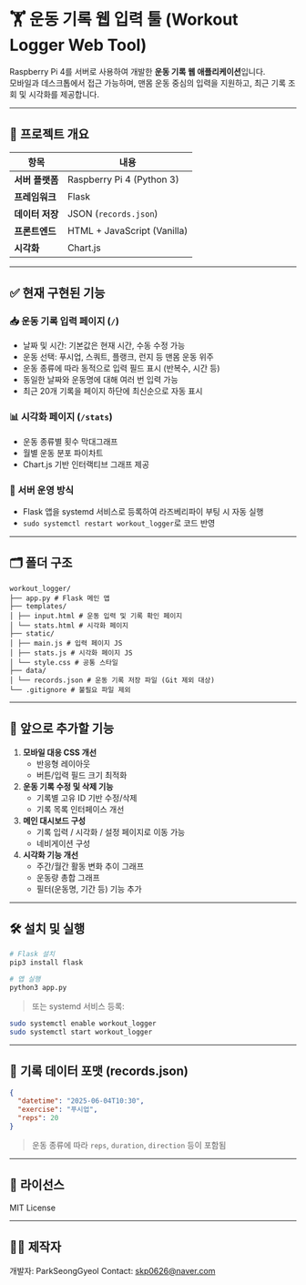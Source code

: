 # 🏋️ 운동 기록 웹 입력 툴 (Workout Logger Web Tool)

Raspberry Pi 4를 서버로 사용하여 개발한 **운동 기록 웹 애플리케이션**입니다.  
모바일과 데스크톱에서 접근 가능하며, 맨몸 운동 중심의 입력을 지원하고, 최근 기록 조회 및 시각화를 제공합니다.

---

## 🚀 프로젝트 개요

| 항목            | 내용 |
|-----------------|------|
| **서버 플랫폼** | Raspberry Pi 4 (Python 3) |
| **프레임워크**  | Flask |
| **데이터 저장** | JSON (`records.json`) |
| **프론트엔드**  | HTML + JavaScript (Vanilla) |
| **시각화**      | Chart.js |

---

## ✅ 현재 구현된 기능

### 📥 운동 기록 입력 페이지 (`/`)
- 날짜 및 시간: 기본값은 현재 시간, 수동 수정 가능
- 운동 선택: 푸시업, 스쿼트, 플랭크, 런지 등 맨몸 운동 위주
- 운동 종류에 따라 동적으로 입력 필드 표시 (반복수, 시간 등)
- 동일한 날짜와 운동명에 대해 여러 번 입력 가능
- 최근 20개 기록을 페이지 하단에 최신순으로 자동 표시

### 📊 시각화 페이지 (`/stats`)
- 운동 종류별 횟수 막대그래프
- 월별 운동 분포 파이차트
- Chart.js 기반 인터랙티브 그래프 제공

### 🔧 서버 운영 방식
- Flask 앱을 systemd 서비스로 등록하여 라즈베리파이 부팅 시 자동 실행
- `sudo systemctl restart workout_logger`로 코드 반영

---

## 🗂️ 폴더 구조

```
workout_logger/  
├── app.py # Flask 메인 앱  
├── templates/  
│ ├── input.html # 운동 입력 및 기록 확인 페이지  
│ └── stats.html # 시각화 페이지  
├── static/  
│ ├── main.js # 입력 페이지 JS  
│ ├── stats.js # 시각화 페이지 JS  
│ └── style.css # 공통 스타일  
├── data/  
│ └── records.json # 운동 기록 저장 파일 (Git 제외 대상)  
└── .gitignore # 불필요 파일 제외
```

---

## 🔮 앞으로 추가할 기능

1. **모바일 대응 CSS 개선**
   - 반응형 레이아웃
   - 버튼/입력 필드 크기 최적화
2. **운동 기록 수정 및 삭제 기능**
   - 기록별 고유 ID 기반 수정/삭제
   - 기록 목록 인터페이스 개선
3. **메인 대시보드 구성**
   - 기록 입력 / 시각화 / 설정 페이지로 이동 가능
   - 네비게이션 구성
4. **시각화 기능 개선**
   - 주간/월간 활동 변화 추이 그래프
   - 운동량 총합 그래프
   - 필터(운동명, 기간 등) 기능 추가

---

## 🛠️ 설치 및 실행

```bash
# Flask 설치
pip3 install flask

# 앱 실행
python3 app.py
````

> 또는 systemd 서비스 등록:

```bash
sudo systemctl enable workout_logger
sudo systemctl start workout_logger
```

---

## 📁 기록 데이터 포맷 (records.json)

```json
{
  "datetime": "2025-06-04T10:30",
  "exercise": "푸시업",
  "reps": 20
}
```

> 운동 종류에 따라 `reps`, `duration`, `direction` 등이 포함됨

---

## 📜 라이선스

MIT License

---

## 🙋‍♂️ 제작자

개발자: ParkSeongGyeol
Contact: skp0626@naver.com
